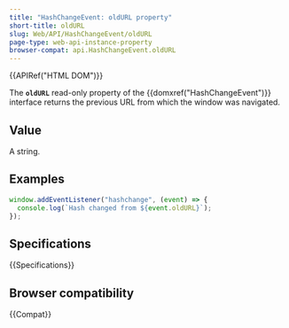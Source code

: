 ```yaml
---
title: "HashChangeEvent: oldURL property"
short-title: oldURL
slug: Web/API/HashChangeEvent/oldURL
page-type: web-api-instance-property
browser-compat: api.HashChangeEvent.oldURL
---
```


{{APIRef("HTML DOM")}}

The **`oldURL`** read-only property of the
{{domxref("HashChangeEvent")}} interface returns the previous URL from which the window
was navigated.

## Value

A string.

## Examples

```js
window.addEventListener("hashchange", (event) => {
  console.log(`Hash changed from ${event.oldURL}`);
});
```

## Specifications

{{Specifications}}

## Browser compatibility

{{Compat}}
